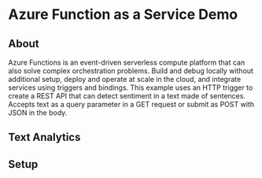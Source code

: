 # Azure Function as a Service Demo
## About
Azure Functions is an event-driven serverless compute platform that can also solve complex orchestration problems. 
Build and debug locally without additional setup, deploy and operate at scale in the cloud, and integrate services using triggers and bindings.
This example uses an HTTP trigger to create a REST API that can detect sentiment in a text made of sentences. Accepts text as a query parameter in a GET request or submit as POST with JSON in the body.
## Text Analytics

## Setup
